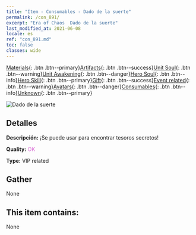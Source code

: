 ```yaml
---
title: "Item - Consumables - Dado de la suerte"
permalink: /con_891/
excerpt: "Era of Chaos  Dado de la suerte"
last_modified_at: 2021-06-08
locale: es
ref: "con_891.md"
toc: false
classes: wide
---
```

 [Materials](/ItemsES/){: .btn .btn--primary}[Artifacts](/ItemsES/Artifacts/){: .btn .btn--success}[Unit Soul](/ItemsES/UnitSoul/){: .btn .btn--warning}[Unit Awakening](/ItemsES/UnitAwakening/){: .btn .btn--danger}[Hero Soul](/ItemsES/HeroSoul/){: .btn .btn--info}[Hero Skill](/ItemsES/HeroSkill/){: .btn .btn--primary}[Gift](/ItemsES/Gift/){: .btn .btn--success}[Event related](/ItemsES/Events/){: .btn .btn--warning}[Avatars](/ItemsES/Avatars/){: .btn .btn--danger}[Consumables](/ItemsES/Consumables/){: .btn .btn--info}[Unknown](/ItemsES/Unknown/){: .btn .btn--primary}

 ![Dado de la suerte](/images/t/i_39985.png)

## Detalles
 **Descripción:** ¡Se puede usar para encontrar tesoros secretos!

 **Quality:** <span style="color: #DA70D6">OK</span>

 **Type:** VIP related

## Gather

  None

## This item contains:

  None

